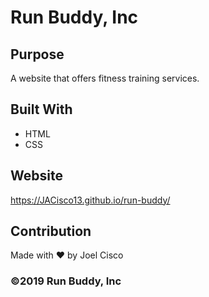 # Run Buddy, Inc

## Purpose
A website that offers fitness training services. 

## Built With
* HTML
* CSS

## Website
https://JACisco13.github.io/run-buddy/

## Contribution
Made with ❤️ by Joel Cisco

### ©️2019 Run Buddy, Inc 
